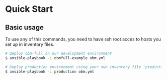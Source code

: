 Quick Start
===========

Basic usage
-----------

To use any of this commands, you need to have ssh root acces to hosts you set up in inventory files.

```.bash
# Deploy obm-full on our development environment
$ ansible-playbook -i obmfull-example obm.yml

# Deploy production environment using your own inventory file 'production'
$ ansible-playbook -i production obm.yml